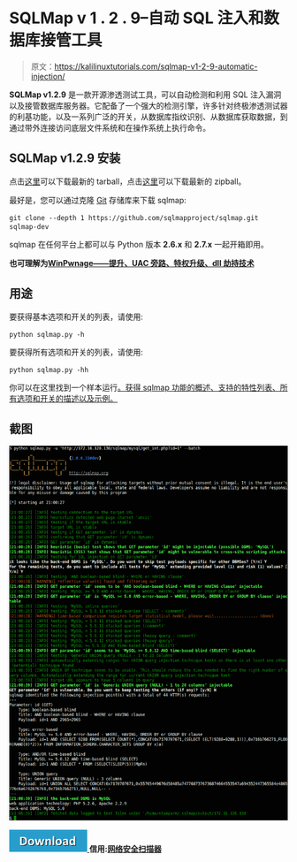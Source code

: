 # SQLMap v 1 . 2 . 9–自动 SQL 注入和数据库接管工具

> 原文：<https://kalilinuxtutorials.com/sqlmap-v1-2-9-automatic-injection/>

**SQLMap v1.2.9** 是一款开源渗透测试工具，可以自动检测和利用 SQL 注入漏洞以及接管数据库服务器。它配备了一个强大的检测引擎，许多针对终极渗透测试器的利基功能，以及一系列广泛的开关，从数据库指纹识别、从数据库获取数据，到通过带外连接访问底层文件系统和在操作系统上执行命令。

## **SQLMap v1.2.9 安装**

点击[这里](https://github.com/sqlmapproject/sqlmap/tarball/master)可以下载最新的 tarball，点击[这里](https://github.com/sqlmapproject/sqlmap/zipball/master)可以下载最新的 zipball。

最好是，您可以通过克隆 [Git](https://github.com/sqlmapproject/sqlmap) 存储库来下载 sqlmap:

```
git clone --depth 1 https://github.com/sqlmapproject/sqlmap.git sqlmap-dev
```

sqlmap 在任何平台上都可以与 Python 版本 **2.6.x** 和 **2.7.x** 一起开箱即用。

**也可理解为[WinPwnage——提升、UAC 旁路、特权升级、dll 劫持技术](https://kalilinuxtutorials.com/winpwnage-dll-hijack-techniques/)**

## **用途**

要获得基本选项和开关的列表，请使用:

```
python sqlmap.py -h
```

要获得所有选项和开关的列表，请使用:

```
python sqlmap.py -hh
```

你可以在这里找到一个样本运行[。获得 sqlmap 功能的概述、支持的特性列表、所有选项和开关的描述以及示例。](https://asciinema.org/a/46601)

## **截图**

![](img/26d106cb4c409147c8ccc66e926760cf.png)

[![](img/d861a9096555aeb1980fc054015933d7.png) ](https://github.com/sqlmapproject/sqlmap) **信用:[网络安全扫描器](https://www.netsparker.com/?utm_source=github.com&utm_medium=referral&utm_content=sqlmap+repo&utm_campaign=generic+advert)**